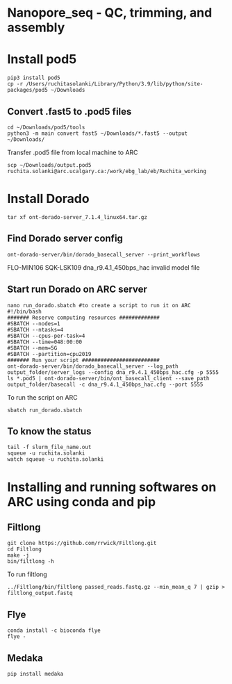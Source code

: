 # Nanopore_seq - QC, trimming, and assembly

# Install pod5
```
pip3 install pod5
cp -r /Users/ruchitasolanki/Library/Python/3.9/lib/python/site-packages/pod5 ~/Downloads
```
## Convert .fast5 to .pod5 files
```
cd ~/Downloads/pod5/tools
python3 -m main convert fast5 ~/Downloads/*.fast5 --output ~/Downloads/
```

Transfer .pod5 file from local machine to ARC
```
scp ~/Downloads/output.pod5 ruchita.solanki@arc.ucalgary.ca:/work/ebg_lab/eb/Ruchita_working
```

# Install Dorado
```
tar xf ont-dorado-server_7.1.4_linux64.tar.gz
```

## Find Dorado server config
```
ont-dorado-server/bin/dorado_basecall_server --print_workflows
```
FLO-MIN106     SQK-LSK109                  dna_r9.4.1_450bps_hac          invalid model file

## Start run Dorado on ARC server
```
nano run_dorado.sbatch #to create a script to run it on ARC
#!/bin/bash
####### Reserve computing resources #############
#SBATCH --nodes=1
#SBATCH --ntasks=4
#SBATCH --cpus-per-task=4
#SBATCH --time=048:00:00
#SBATCH --mem=5G
#SBATCH --partition=cpu2019
####### Run your script #########################
ont-dorado-server/bin/dorado_basecall_server --log_path output_folder/server_logs --config dna_r9.4.1_450bps_hac.cfg -p 5555
ls *.pod5 | ont-dorado-server/bin/ont_basecall_client --save_path output_folder/basecall -c dna_r9.4.1_450bps_hac.cfg --port 5555
```
To run the script on ARC
```
sbatch run_dorado.sbatch
```

## To know the status
```
tail -f slurm_file_name.out 
squeue -u ruchita.solanki
watch squeue -u ruchita.solanki
```
# Installing and running softwares on ARC using conda and pip
## Filtlong
```
git clone https://github.com/rrwick/Filtlong.git
cd Filtlong
make -j
bin/filtlong -h
```
To run filtlong
```
../Filtlong/bin/filtlong passed_reads.fastq.gz --min_mean_q 7 | gzip > filtlong_output.fastq 
```
## Flye
```
conda install -c bioconda flye
flye -
```
## Medaka
```
pip install medaka
```
